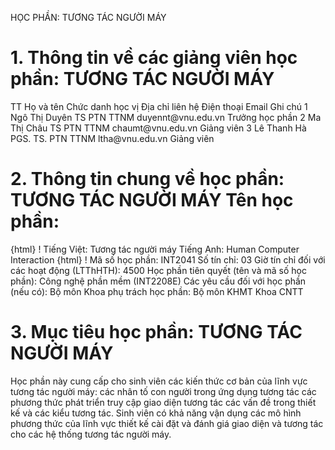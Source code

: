 HỌC PHẦN: TƯƠNG TÁC NGƯỜI MÁY
# 1. Thông tin về các giảng viên học phần: TƯƠNG TÁC NGƯỜI MÁY
TT Họ và tên Chức danh học vị Địa chỉ liên hệ Điện thoại Email Ghi chú 1 Ngô Thị Duyên TS PTN TTNM duyennt\@vnu.edu.vn Trưởng học phần
2 Ma Thị Châu TS PTN TTNM chaumt\@vnu.edu.vn Giảng viên
3 Lê Thanh Hà PGS. TS. PTN TTNM ltha\@vnu.edu.vn Giảng viên
# 2. Thông tin chung về học phần: TƯƠNG TÁC NGƯỜI MÁY Tên học phần:
{html}
! Tiếng Việt: Tương tác người máy Tiếng Anh: Human Computer Interaction
{html}
! Mã số học phần: INT2041 Số tín chỉ: 03 Giờ tín chỉ đối với các hoạt động (LTThHTH): 4500 Học phần tiên quyết (tên và mã số học phần): Công nghệ phần mềm
(INT2208E) Các yêu cầu đối với học phần (nếu có): Bộ môn Khoa phụ trách học phần: Bộ môn KHMT Khoa CNTT
# 3. Mục tiêu học phần: TƯƠNG TÁC NGƯỜI MÁY
Học phần này cung cấp cho sinh viên các kiến thức cơ bản của lĩnh vực tương tác người máy: các nhân tố con người trong ứng dụng tương tác các phương thức phát triển truy cập giao diện tương tác các vấn đề trong thiết kế và các kiểu tương tác. Sinh viên có khả năng vận dụng các mô hình phương thức của lĩnh vực thiết kế cài đặt và đánh giá giao diện và tương tác cho các hệ thống tương tác người máy.
